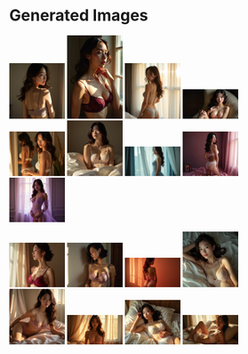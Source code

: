 # Generated Images



<img src="2025_07_26_01.webp" width="100"/> <img src="2025_07_26_02.webp" width="100"/> <img src="2025_07_26_03.webp" width="100"/> <img src="2025_07_26_04.webp" width="100"/> <img src="2025_07_26_05.webp" width="100"/> <img src="2025_07_26_06.webp" width="100"/> <img src="2025_07_26_07.webp" width="100"/> <img src="2025_07_26_08.webp" width="100"/> <img src="2025_07_26_09.webp" width="100"/>

<img src="2025_07_26_10.webp" width="100"/> <img src="2025_07_26_11.webp" width="100"/> <img src="2025_07_26_12.webp" width="100"/> <img src="2025_07_26_13.webp" width="100"/> <img src="2025_07_26_14.webp" width="100"/> <img src="2025_07_26_15.webp" width="100"/> <img src="2025_07_26_16.webp" width="100"/> <img src="2025_07_26_17.webp" width="100"/>